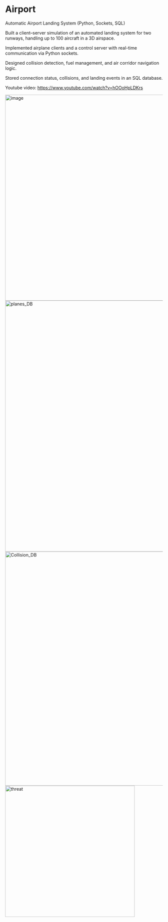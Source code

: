 # Airport 
Automatic Airport Landing System (Python, Sockets, SQL)

Built a client–server simulation of an automated landing system for two runways, handling up to 100 aircraft in a 3D airspace.

Implemented airplane clients and a control server with real-time communication via Python sockets.

Designed collision detection, fuel management, and air corridor navigation logic.

Stored connection status, collisions, and landing events in an SQL database.


Youtube video: https://www.youtube.com/watch?v=hOOoHpLDKrs


<img width="821" height="657" alt="image" src="https://github.com/user-attachments/assets/160fd3b9-8f63-49fa-b482-cbfadfb4ec71" />
<img width="710" height="801" alt="planes_DB" src="https://github.com/user-attachments/assets/7aabb339-e625-4f71-8ec1-681607021364" />
<img width="858" height="747" alt="Collision_DB" src="https://github.com/user-attachments/assets/4e207834-6dbd-4fbf-b26f-aed4fa61777f" />
<img width="414" height="419" alt="threat" src="https://github.com/user-attachments/assets/7013eee0-c00d-43c0-b72a-e4048af7bd97" />
